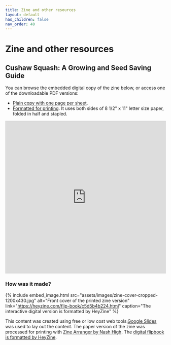 ```yaml
---
title: Zine and other resources
layout: default
has_children: false
nav_order: 40
---
```


# Zine and other resources

## Cushaw Squash: A Growing and Seed Saving Guide

You can browse the embedded digital copy of the zine below, or access one of the downloadable PDF versions:

- <a href="/assets/commonwealth-cushaw-zine-2025-02-14.pdf">Plain copy with one page per sheet</a>.
- <a href="/assets/commonwealth-cushaw-zine-bifold-2025-02-14-printable-bifold.pdf">Formatted for printing</a>. It uses both sides of 8 1/2" x 11" letter size paper, folded in half and stapled. 

<iframe allowfullscreen="allowfullscreen" scrolling="no" class="fp-iframe" style="border: 1px solid lightgray; width: 100%; height: 30rem;" src="https://heyzine.com/flip-book/c5d5b4b224.html"></iframe>

### How was it made?
{% include embed_image.html
    src="assets/images/zine-cover-cropped-1200x430.jpg"
    alt="Front cover of the printed zine version"
    link="https://heyzine.com/flip-book/c5d5b4b224.html"
    caption="The interactive digital version is formatted by HeyZine"
%}

This content was created using free or low cost web tools.[Google Slides](https://docs.google.com/presentation/d/14q8mLEfV6SesU4jLHwnLZSNewycOsh0KCzcdpfCud5I/) was used to lay out the content. The paper version of the zine was processed for printing with [Zine Arranger by Nash High](https://nashhigh.itch.io/zinearranger). The [digital flipbook is formatted by HeyZine](https://heyzine.com/flip-book/c5d5b4b224.html).